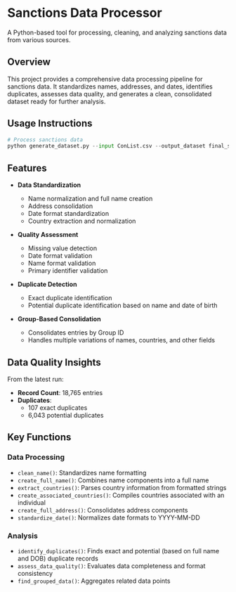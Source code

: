 # Sanctions Data Processor

A Python-based tool for processing, cleaning, and analyzing sanctions data from various sources.

## Overview

This project provides a comprehensive data processing pipeline for sanctions data. It standardizes names, addresses, and dates, identifies duplicates, assesses data quality, and generates a clean, consolidated dataset ready for further analysis.

## Usage Instructions

```python
# Process sanctions data
python generate_dataset.py --input ConList.csv --output_dataset final_sanctions_dataset.csv --output_summary data_quality_assessment.csv
```

## Features

- **Data Standardization**
  - Name normalization and full name creation
  - Address consolidation
  - Date format standardization
  - Country extraction and normalization

- **Quality Assessment**
  - Missing value detection
  - Date format validation
  - Name format validation
  - Primary identifier validation

- **Duplicate Detection**
  - Exact duplicate identification
  - Potential duplicate identification based on name and date of birth

- **Group-Based Consolidation**
  - Consolidates entries by Group ID
  - Handles multiple variations of names, countries, and other fields

## Data Quality Insights

From the latest run:
- **Record Count**: 18,765 entries
- **Duplicates**: 
  - 107 exact duplicates
  - 6,043 potential duplicates

## Key Functions

### Data Processing
- `clean_name()`: Standardizes name formatting
- `create_full_name()`: Combines name components into a full name
- `extract_countries()`: Parses country information from formatted strings
- `create_associated_countries()`: Compiles countries associated with an individual
- `create_full_address()`: Consolidates address components
- `standardize_date()`: Normalizes date formats to YYYY-MM-DD

### Analysis
- `identify_duplicates()`: Finds exact and potential (based on full name and DOB) duplicate records
- `assess_data_quality()`: Evaluates data completeness and format consistency
- `find_grouped_data()`: Aggregates related data points

